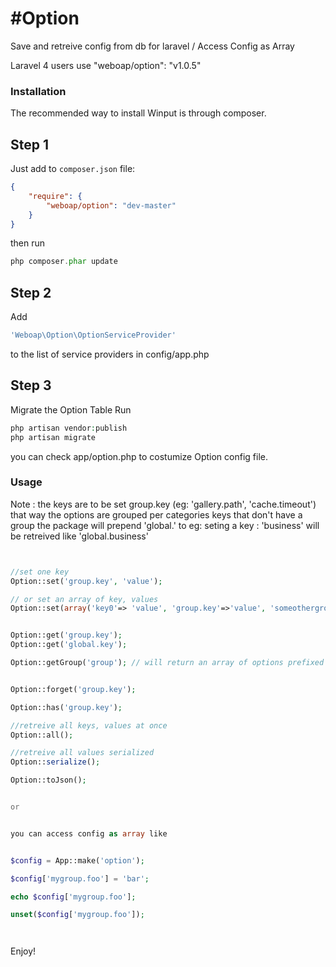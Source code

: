 #Option 
==============

Save and retreive config from db for laravel / Access Config as Array

Laravel 4 users use "weboap/option": "v1.0.5"

### Installation


The recommended way to install Winput is through composer.

## Step 1

Just add to  `composer.json` file:

``` json
{
    "require": {
        "weboap/option": "dev-master"
    }
}
```

then run 
``` php
php composer.phar update
```

## Step 2

Add
``` php
'Weboap\Option\OptionServiceProvider'
``` 
to the list of service providers in config/app.php


## Step 3 

Migrate the Option Table
Run

``` php
php artisan vendor:publish
php artisan migrate
``` 

you can check app/option.php to costumize Option config file.


###  Usage

Note : the keys are to be set group.key (eg: 'gallery.path', 'cache.timeout')
 that way the options are grouped per categories
keys that don't have a group the package will prepend 'global.' to
eg: seting a key : 'business' will be retreived like 'global.business'

``` php


//set one key
Option::set('group.key', 'value');

// or set an array of key, values
Option::set(array('key0'=> 'value', 'group.key'=>'value', 'someothergroup.key1'=>'value1', .....));


Option::get('group.key');
Option::get('global.key');

Option::getGroup('group'); // will return an array of options prefixed with group


Option::forget('group.key');

Option::has('group.key');

//retreive all keys, values at once
Option::all(); 

//retreive all values serialized
Option::serialize();

Option::toJson();


or


you can access config as array like


$config = App::make('option');

$config['mygroup.foo'] = 'bar';

echo $config['mygroup.foo'];

unset($config['mygroup.foo']);




```


Enjoy!
 



